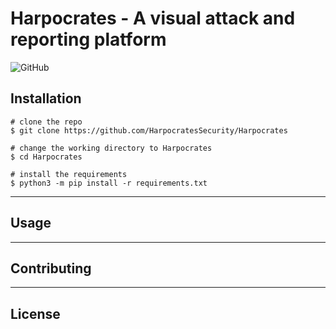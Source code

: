 # Harpocrates - A visual attack and reporting platform
![GitHub](https://img.shields.io/github/license/HarpocratesSecurity/Harpocrates?style=for-the-badge)
## Installation
```
# clone the repo
$ git clone https://github.com/HarpocratesSecurity/Harpocrates

# change the working directory to Harpocrates
$ cd Harpocrates

# install the requirements
$ python3 -m pip install -r requirements.txt
```
---
## Usage
---
## Contributing
---
## License
